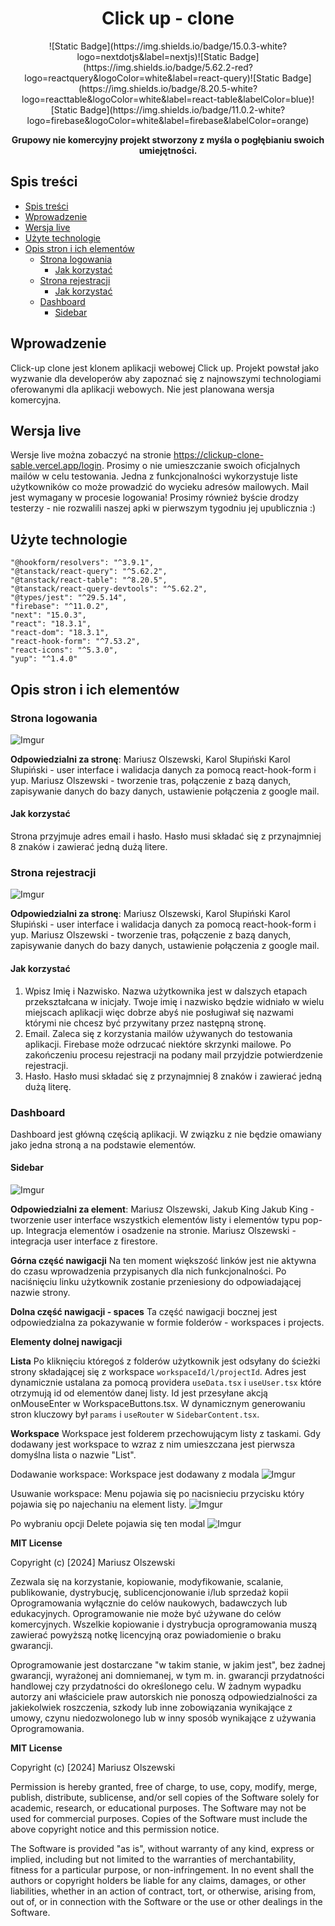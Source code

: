 <h1 align='center'>Click up - clone</h1>

<div align='center'> ![Static Badge](https://img.shields.io/badge/15.0.3-white?logo=nextdotjs&label=nextjs)![Static Badge](https://img.shields.io/badge/5.62.2-red?logo=reactquery&logoColor=white&label=react-query)![Static Badge](https://img.shields.io/badge/8.20.5-white?logo=reacttable&logoColor=white&label=react-table&labelColor=blue)![Static Badge](https://img.shields.io/badge/11.0.2-white?logo=firebase&logoColor=white&label=firebase&labelColor=orange)
</div>

 <p align='center'>
<b >Grupowy nie komercyjny projekt stworzony z myśla o pogłębianiu swoich umiejętności.</b>
</p>

## Spis treści

- [Spis treści](#spis-treści)
- [Wprowadzenie](#wprowadzenie)
- [Wersja live](#wersja-live)
- [Użyte technologie](#użyte-technologie)
- [Opis stron i ich elementów](#opis-stron-i-ich-elementów)
  - [Strona logowania](#strona-logowania)
    - [Jak korzystać](#jak-korzystać)
  - [Strona rejestracji](#strona-rejestracji)
    - [Jak korzystać](#jak-korzystać-1)
  - [Dashboard](#dashboard)
    - [Sidebar](#sidebar)

## Wprowadzenie

Click-up clone jest klonem aplikacji webowej Click up. Projekt powstał jako wyzwanie dla developerów aby zapoznać się z najnowszymi technologiami oferowanymi dla aplikacji webowych. Nie jest planowana wersja komercyjna.

## Wersja live

Wersje live można zobaczyć na stronie https://clickup-clone-sable.vercel.app/login. Prosimy o nie umieszczanie swoich oficjalnych mailów w celu testowania. Jedna z funkcjonalności wykorzystuje liste użytkowników co może prowadzić do wycieku adresów mailowych. Mail jest wymagany w procesie logowania! Prosimy również byście drodzy testerzy - nie rozwalili naszej apki w pierwszym tygodniu jej upublicznia :)

## Użyte technologie

    "@hookform/resolvers": "^3.9.1",
    "@tanstack/react-query": "^5.62.2",
    "@tanstack/react-table": "^8.20.5",
    "@tanstack/react-query-devtools": "^5.62.2",
    "@types/jest": "^29.5.14",
    "firebase": "^11.0.2",
    "next": "15.0.3",
    "react": "18.3.1",
    "react-dom": "18.3.1",
    "react-hook-form": "^7.53.2",
    "react-icons": "^5.3.0",
    "yup": "^1.4.0"

## Opis stron i ich elementów

### Strona logowania

![Imgur](https://i.imgur.com/a/Xnu0dxu.png)

**Odpowiedzialni za stronę**: Mariusz Olszewski, Karol Słupiński
Karol Słupiński - user interface i walidacja danych za pomocą react-hook-form i yup.
Mariusz Olszewski - tworzenie tras, połączenie z bazą danych, zapisywanie danych do bazy danych, ustawienie połączenia z google mail.

#### Jak korzystać

Strona przyjmuje adres email i hasło. Hasło musi składać się z przynajmniej 8 znaków i zawierać jedną dużą litere.

### Strona rejestracji

![Imgur](https://imgur.com/jvoLAfP)

**Odpowiedzialni za stronę**: Mariusz Olszewski, Karol Słupiński
Karol Słupiński - user interface i walidacja danych za pomocą react-hook-form i yup.
Mariusz Olszewski - tworzenie tras, połączenie z bazą danych, zapisywanie danych do bazy danych, ustawienie połączenia z google mail.

#### Jak korzystać

1. Wpisz Imię i Nazwisko. Nazwa użytkownika jest w dalszych etapach przekształcana w inicjały. Twoje imię i nazwisko będzie widniało w wielu miejscach aplikacji więc dobrze abyś nie posługiwał się nazwami którymi nie chcesz być przywitany przez następną stronę.
2. Email. Zaleca się z korzystania mailów używanych do testowania aplikacji. Firebase może odrzucać niektóre skrzynki mailowe. Po zakończeniu procesu rejestracji na podany mail przyjdzie potwierdzenie rejestracji.
3. Hasło. Hasło musi składać się z przynajmniej 8 znaków i zawierać jedną dużą literę.

### Dashboard

Dashboard jest główną częścią aplikacji. W związku z nie będzie omawiany jako jedna stroną a na podstawie elementów.

#### Sidebar

![Imgur](https://imgur.com/OD7nvDG)

**Odpowiedzialni za element**: Mariusz Olszewski, Jakub King
Jakub King - tworzenie user interface wszystkich elementów listy i elementów typu pop-up. Integracja elementów i osadzenie na stronie.
Mariusz Olszewski - integracja user interface z firestore.

**Górna część nawigacji**
Na ten moment większość linków jest nie aktywna do czasu wprowadzenia przypisanych dla nich funkcjonalności. Po naciśnięciu linku użytkownik zostanie przeniesiony do odpowiadającej nazwie strony.

**Dolna część nawigacji - spaces**
Ta część nawigacji bocznej jest odpowiedzialna za pokazywanie w formie folderów - workspaces i projects.

**Elementy dolnej nawigacji**

**Lista**
Po kliknięciu któregoś z folderów użytkownik jest odsyłany do ścieżki strony składającej się z workspace `workspaceId/l/projectId`. Adres jest dynamicznie ustalana za pomocą providera `useData.tsx` i `useUser.tsx` które otrzymują id od elementów danej listy. Id jest przesyłane akcją onMouseEnter w WorkspaceButtons.tsx. W dynamicznym generowaniu stron kluczowy był `params` i `useRouter` w `SidebarContent.tsx`.

**Workspace**
Workspace jest folderem przechowującym listy z taskami. Gdy dodawany jest workspace to wzraz z nim umieszczana jest pierwsza domyślna lista o nazwie "List".

Dodawanie workspace:
Workspace jest dodawany z modala
![Imgur](https://imgur.com/zji5801)

Usuwanie workspace:
Menu pojawia się po nacisnieciu przycisku który pojawia się po najechaniu na element listy.
![Imgur](https://imgur.com/rRGAx47)

Po wybraniu opcji Delete pojawia się ten modal
![Imgur](https://imgur.com/DREFBXG)

**MIT License**

Copyright (c) [2024] Mariusz Olszewski

Zezwala się na korzystanie, kopiowanie, modyfikowanie, scalanie, publikowanie, dystrybucję, sublicencjonowanie i/lub sprzedaż kopii Oprogramowania wyłącznie do celów naukowych, badawczych lub edukacyjnych. Oprogramowanie nie może być używane do celów komercyjnych. Wszelkie kopiowanie i dystrybucja oprogramowania muszą zawierać powyższą notkę licencyjną oraz powiadomienie o braku gwarancji.

Oprogramowanie jest dostarczane "w takim stanie, w jakim jest", bez żadnej gwarancji, wyrażonej ani domniemanej, w tym m. in. gwarancji przydatności handlowej czy przydatności do określonego celu. W żadnym wypadku autorzy ani właściciele praw autorskich nie ponoszą odpowiedzialności za jakiekolwiek roszczenia, szkody lub inne zobowiązania wynikające z umowy, czynu niedozwolonego lub w inny sposób wynikające z używania Oprogramowania.

**MIT License**

Copyright (c) [2024] Mariusz Olszewski

Permission is hereby granted, free of charge, to use, copy, modify, merge, publish, distribute, sublicense, and/or sell copies of the Software solely for academic, research, or educational purposes. The Software may not be used for commercial purposes. Copies of the Software must include the above copyright notice and this permission notice.

The Software is provided "as is", without warranty of any kind, express or implied, including but not limited to the warranties of merchantability, fitness for a particular purpose, or non-infringement. In no event shall the authors or copyright holders be liable for any claims, damages, or other liabilities, whether in an action of contract, tort, or otherwise, arising from, out of, or in connection with the Software or the use or other dealings in the Software.
